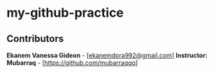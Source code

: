# my-github-practice
## Contributors
**Ekanem Vanessa Gideon** - [ekanemdora992@gmail.com]
 **Instructor: Mubarraq** - [https://github.com/mubarraqqq]
